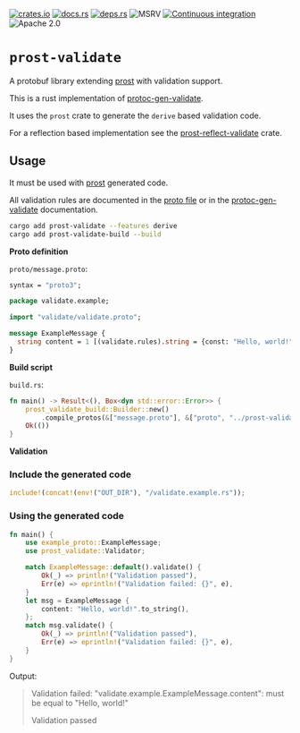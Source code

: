 [![crates.io](https://img.shields.io/crates/v/prost-validate.svg)](https://crates.io/crates/prost-validate/)
[![docs.rs](https://docs.rs/prost-validate/badge.svg)](https://docs.rs/prost-validate/)
[![deps.rs](https://deps.rs/crate/prost-validate/0.2.0/status.svg)](https://deps.rs/crate/prost-validate)
![MSRV](https://img.shields.io/badge/rustc-1.74+-blue.svg)
[![Continuous integration](https://github.com/linka-cloud/prost-validate/actions/workflows/ci_derive.yml/badge.svg)](https://github.com/linka-cloud/prost-validate/actions/workflows/ci_derive.yml)
![Apache 2.0](https://img.shields.io/badge/license-Apache2.0-blue.svg)

# `prost-validate`

A protobuf library extending [prost](https://github.com/tokio-rs/prost) with validation support.

This is a rust implementation of [protoc-gen-validate](https://github.com/bufbuild/protoc-gen-validate).

It uses the `prost` crate to generate the `derive` based validation code.

For a reflection based implementation see the [prost-reflect-validate](../prost-reflect-validate/README.md) crate.

## Usage

It must be used with [prost](https://github.com/tokio-rs/prost) generated code.

All validation rules are documented in the [proto file](../prost-validate-types/proto/validate/validate.proto) 
or in the [protoc-gen-validate](https://github.com/bufbuild/protoc-gen-validate/blob/v1.1.0/README.md#constraint-rules) documentation.

```bash
cargo add prost-validate --features derive
cargo add prost-validate-build --build
```

**Proto definition**

`proto/message.proto`:

```protobuf
syntax = "proto3";

package validate.example;

import "validate/validate.proto";

message ExampleMessage {
  string content = 1 [(validate.rules).string = {const: "Hello, world!"}];
}
```

**Build script**

`build.rs`:

```rust no_run
fn main() -> Result<(), Box<dyn std::error::Error>> {
    prost_validate_build::Builder::new()
        .compile_protos(&["message.proto"], &["proto", "../prost-validate-types/proto"])?:
    Ok(())
}
```

**Validation**

### Include the generated code

```rust
include!(concat!(env!("OUT_DIR"), "/validate.example.rs"));
```

### Using the generated code

```rust
fn main() {
    use example_proto::ExampleMessage;
    use prost_validate::Validator;

    match ExampleMessage::default().validate() {
        Ok(_) => println!("Validation passed"),
        Err(e) => eprintln!("Validation failed: {}", e),
    }
    let msg = ExampleMessage {
        content: "Hello, world!".to_string(),
    };
    match msg.validate() {
        Ok(_) => println!("Validation passed"),
        Err(e) => eprintln!("Validation failed: {}", e),
    }
}
```

Output:
> Validation failed: "validate.example.ExampleMessage.content": must be equal to "Hello, world!"
>
> Validation passed


